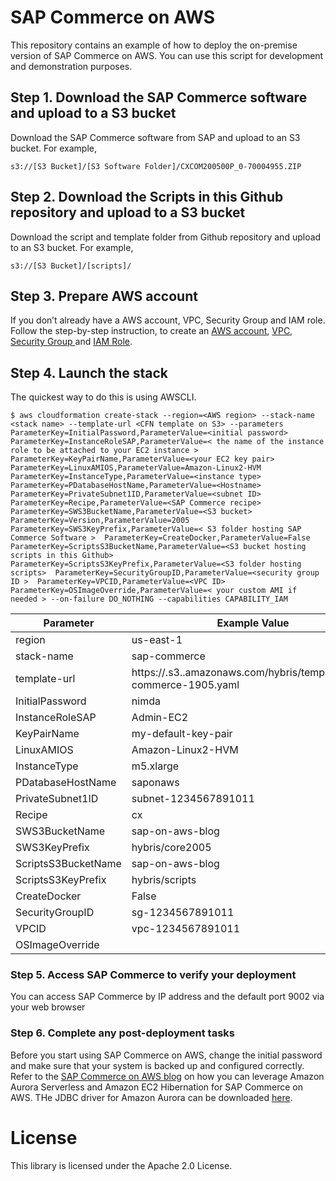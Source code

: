 # SAP Commerce on AWS
This repository contains an example of how to deploy the on-premise version of SAP Commerce on AWS. You can use this script for development and demonstration purposes.

## Step 1. Download the SAP Commerce software and upload to a S3 bucket

Download the SAP Commerce software from SAP and upload to an S3 bucket. For example,

```
s3://[S3 Bucket]/[S3 Software Folder]/CXCOM200500P_0-70004955.ZIP 
```

## Step 2. Download the Scripts in this Github repository and upload to a S3 bucket

Download the script and template folder from Github repository and upload to an S3 bucket. For example,

```
s3://[S3 Bucket]/[scripts]/
```

## Step 3. Prepare AWS account

If you don’t already have a AWS account, VPC, Security Group and IAM role. Follow the step-by-step instruction, to create an [AWS account]( https://aws.amazon.com/premiumsupport/knowledge-center/create-and-activate-aws-account/), [VPC]( https://docs.aws.amazon.com/vpc/latest/userguide/vpc-getting-started.html), [Security Group ](https://docs.aws.amazon.com/vpc/latest/userguide/VPC_SecurityGroups.html) and [IAM Role]( https://docs.aws.amazon.com/AWSEC2/latest/UserGuide/iam-roles-for-amazon-ec2.html).


## Step 4. Launch the stack

The quickest way to do this is using AWSCLI.

    $ aws cloudformation create-stack --region=<AWS region> --stack-name <stack name> --template-url <CFN template on S3> --parameters ParameterKey=InitialPassword,ParameterValue=<initial password> ParameterKey=InstanceRoleSAP,ParameterValue=< the name of the instance role to be attached to your EC2 instance > ParameterKey=KeyPairName,ParameterValue=<your EC2 key pair> ParameterKey=LinuxAMIOS,ParameterValue=Amazon-Linux2-HVM ParameterKey=InstanceType,ParameterValue=<instance type> ParameterKey=PDatabaseHostName,ParameterValue=<Hostname> ParameterKey=PrivateSubnet1ID,ParameterValue=<subnet ID> ParameterKey=Recipe,ParameterValue=<SAP Commerce recipe>  ParameterKey=SWS3BucketName,ParameterValue=<S3 bucket> ParameterKey=Version,ParameterValue=2005 ParameterKey=SWS3KeyPrefix,ParameterValue=< S3 folder hosting SAP Commerce Software >  ParameterKey=CreateDocker,ParameterValue=False ParameterKey=ScriptsS3BucketName,ParameterValue=<S3 bucket hosting scripts in this Github>  ParameterKey=ScriptsS3KeyPrefix,ParameterValue=<S3 folder hosting scripts>  ParameterKey=SecurityGroupID,ParameterValue=<security group ID >  ParameterKey=VPCID,ParameterValue=<VPC ID> ParameterKey=OSImageOverride,ParameterValue=< your custom AMI if needed > --on-failure DO_NOTHING --capabilities CAPABILITY_IAM

| Parameter | Example Value | 
|---------|-------------|
|region| us-east-1 |
|stack-name| sap-commerce |
|template-url| https://<S3 bucket>.s3.<AWS region>.amazonaws.com/hybris/templates/sap-commerce-1905.yaml | 
|InitialPassword| nimda |
|InstanceRoleSAP| Admin-EC2 |
|KeyPairName|my-default-key-pair|
|LinuxAMIOS|Amazon-Linux2-HVM |
|InstanceType|m5.xlarge|
|PDatabaseHostName|saponaws|
|PrivateSubnet1ID|subnet-1234567891011|
|Recipe|cx|
|SWS3BucketName|sap-on-aws-blog|
|SWS3KeyPrefix|hybris/core2005|
|ScriptsS3BucketName|sap-on-aws-blog|
|ScriptsS3KeyPrefix|hybris/scripts|
|CreateDocker|False|
|SecurityGroupID|sg-1234567891011|
|VPCID|vpc-1234567891011|
|OSImageOverride||

### Step 5. Access SAP Commerce to verify your deployment

You can access SAP Commerce by IP address and the default port 9002 via your web browser 

### Step 6. Complete any post-deployment tasks

Before you start using SAP Commerce on AWS, change the initial password and make sure that your system is backed up and configured correctly. Refer to the [SAP Commerce on AWS blog](https://aws.amazon.com/blogs/awsforsap/driving-new-levels-of-agility-for-your-sap-workloads-an-example-with-sap-commerce/) on how you can leverage Amazon Aurora Serverless and Amazon EC2 Hibernation for SAP Commerce on AWS. THe JDBC driver for Amazon Aurora can be downloaded [here](https://dev.mysql.com/get/Downloads/Connector-J/mysql-connector-java-8.0.19.zip). 

# License

This library is licensed under the Apache 2.0 License.

